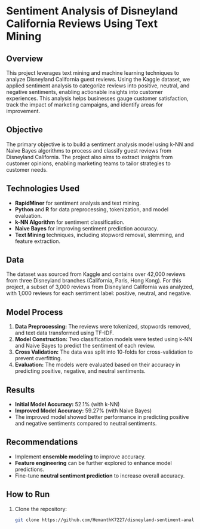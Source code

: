 # Sentiment Analysis of Disneyland California Reviews Using Text Mining

## Overview
This project leverages text mining and machine learning techniques to analyze Disneyland California guest reviews. Using the Kaggle dataset, we applied sentiment analysis to categorize reviews into positive, neutral, and negative sentiments, enabling actionable insights into customer experiences. This analysis helps businesses gauge customer satisfaction, track the impact of marketing campaigns, and identify areas for improvement.

## Objective
The primary objective is to build a sentiment analysis model using k-NN and Naive Bayes algorithms to process and classify guest reviews from Disneyland California. The project also aims to extract insights from customer opinions, enabling marketing teams to tailor strategies to customer needs.

## Technologies Used
- **RapidMiner** for sentiment analysis and text mining.
- **Python** and **R** for data preprocessing, tokenization, and model evaluation.
- **k-NN Algorithm** for sentiment classification.
- **Naive Bayes** for improving sentiment prediction accuracy.
- **Text Mining** techniques, including stopword removal, stemming, and feature extraction.

## Data
The dataset was sourced from Kaggle and contains over 42,000 reviews from three Disneyland branches (California, Paris, Hong Kong). For this project, a subset of 3,000 reviews from Disneyland California was analyzed, with 1,000 reviews for each sentiment label: positive, neutral, and negative.

## Model Process
1. **Data Preprocessing:** The reviews were tokenized, stopwords removed, and text data transformed using TF-IDF.
2. **Model Construction:** Two classification models were tested using k-NN and Naive Bayes to predict the sentiment of each review.
3. **Cross Validation:** The data was split into 10-folds for cross-validation to prevent overfitting.
4. **Evaluation:** The models were evaluated based on their accuracy in predicting positive, negative, and neutral sentiments.

## Results
- **Initial Model Accuracy:** 52.1% (with k-NN)
- **Improved Model Accuracy:** 59.27% (with Naive Bayes)
- The improved model showed better performance in predicting positive and negative sentiments compared to neutral sentiments.

## Recommendations
- Implement **ensemble modeling** to improve accuracy.
- **Feature engineering** can be further explored to enhance model predictions.
- Fine-tune **neutral sentiment prediction** to increase overall accuracy.

## How to Run
1. Clone the repository:
   ```bash
   git clone https://github.com/HemanthK7227/disneyland-sentiment-analysis.git
